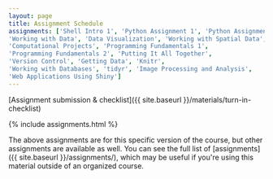 ```yaml
---
layout: page
title: Assignment Schedule
assignments: ['Shell Intro 1', 'Python Assignment 1', 'Python Assignment 2',
'Working with Data', 'Data Visualization', 'Working with Spatial Data',
'Computational Projects', 'Programming Fundamentals 1',
'Programming Fundamentals 2', 'Putting It All Together',
'Version Control', 'Getting Data', 'Knitr',
'Working with Databases', 'tidyr', 'Image Processing and Analysis',
'Web Applications Using Shiny']
---
```


[Assignment submission & checklist]({{ site.baseurl }}/materials/turn-in-checklist)

{% include assignments.html %}

The above assignments are for this specific version of the course, but other
assignments are available as well. You can see the full list of
[assignments]({{ site.baseurl }}/assignments/), which may be useful if you're using this material
outside of an organized course.

<!-- Schedule Management
- Update the `assignments:` list with `title:` from `assignments/` files. 
- Add 'Template' to `assignments:` to view the course template from `docs/`. 
- The remaining content should be left AS IS.
-->
